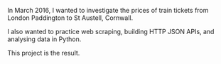 In March 2016, I wanted to investigate the prices of train tickets from London Paddington to St Austell, Cornwall.

I also wanted to practice web scraping, building HTTP JSON APIs, and analysing data in Python.

This project is the result.
